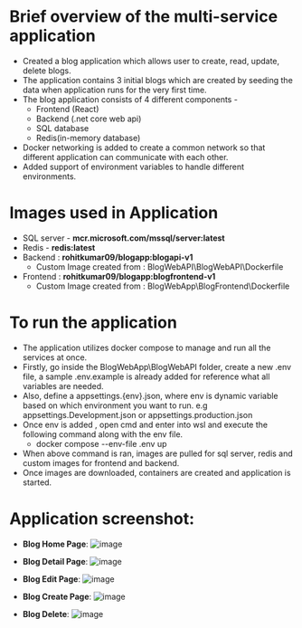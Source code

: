  # Brief overview of the multi-service application
 - Created a blog application which allows user to create, read, update, delete blogs.
 - The application contains 3 initial blogs which are created by seeding the data when application runs for the very first time.
 - The blog application consists of 4 different components -
     - Frontend (React)
     - Backend (.net core web api)
     - SQL database
     - Redis(in-memory database)
  - Docker networking is added to create a common network so that different application can communicate with each other.
  - Added support of environment variables to handle different environments.

# Images used in Application 
- SQL server -  **mcr.microsoft.com/mssql/server:latest**
- Redis - **redis:latest**
- Backend : **rohitkumar09/blogapp:blogapi-v1**
    - Custom Image created from : BlogWebAPI\BlogWebAPI\Dockerfile
- Frontend : **rohitkumar09/blogapp:blogfrontend-v1**
    - Custom Image created from : BlogWebApp\BlogFrontend\Dockerfile
  
# To run the application
- The application utilizes docker compose to manage and run all the services at once.
- Firstly, go inside the BlogWebApp\BlogWebAPI folder, create a new .env file, a sample .env.example is already added for reference what all variables are needed.
- Also, define a appsettings.{env}.json, where env is dynamic variable based on which environment you want to run. e.g appsettings.Development.json or appsettings.production.json
- Once env is added , open cmd and enter into wsl and execute the following command along with the env file.
    - docker compose --env-file .env up
- When above command is ran, images are pulled for sql server, redis and custom images for frontend and backend.
- Once images are downloaded, containers are created and application is started.

# Application screenshot:
- **Blog Home Page**:
       ![image](https://github.com/user-attachments/assets/827ea62a-776c-4db4-9a32-a74f342d50aa) 
- **Blog Detail Page**:
       ![image](https://github.com/user-attachments/assets/965f0452-c9a5-4787-86c7-4545f15f81eb)
- **Blog Edit Page**:
       ![image](https://github.com/user-attachments/assets/27047b1c-e205-4b05-9c4d-7414ee9c0f8e)

- **Blog Create Page**:
       ![image](https://github.com/user-attachments/assets/8df863cf-253a-4e36-a160-ab6f86af2ecd)

- **Blog Delete**:
       ![image](https://github.com/user-attachments/assets/c5deee40-800e-4ced-871a-73ee9849f870)



